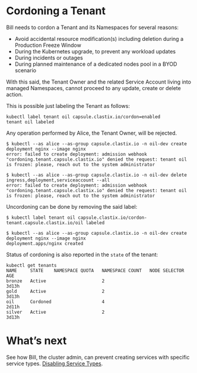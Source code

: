# Cordoning a Tenant

Bill needs to cordon a Tenant and its Namespaces for several reasons:

- Avoid accidental resource modification(s) including deletion during a Production Freeze Window
- During the Kubernetes upgrade, to prevent any workload updates
- During incidents or outages
- During planned maintenance of a dedicated nodes pool in a BYOD scenario

With this said, the Tenant Owner and the related Service Account living into managed Namespaces, cannot proceed to any update, create or delete action.

This is possible just labeling the Tenant as follows:

```shell
kubectl label tenant oil capsule.clastix.io/cordon=enabled
tenant oil labeled
```

Any operation performed by Alice, the Tenant Owner, will be rejected.

```shell
$ kubectl --as alice --as-group capsule.clastix.io -n oil-dev create deployment nginx --image nginx
error: failed to create deployment: admission webhook "cordoning.tenant.capsule.clastix.io" denied the request: tenant oil is frozen: please, reach out to the system administrator

$ kubectl --as alice --as-group capsule.clastix.io -n oil-dev delete ingress,deployment,serviceaccount --all
error: failed to create deployment: admission webhook "cordoning.tenant.capsule.clastix.io" denied the request: tenant oil is frozen: please, reach out to the system administrator
```

Uncordoning can be done by removing the said label:

```shell
$ kubectl label tenant oil capsule.clastix.io/cordon-
tenant.capsule.clastix.io/oil labeled

$ kubectl --as alice --as-group capsule.clastix.io -n oil-dev create deployment nginx --image nginx
deployment.apps/nginx created
```

Status of cordoning is also reported in the `state` of the tenant:

```shell
kubectl get tenants
NAME     STATE    NAMESPACE QUOTA   NAMESPACE COUNT   NODE SELECTOR    AGE
bronze   Active                     2                                  3d13h
gold     Active                     2                                  3d13h
oil      Cordoned                   4                                  2d11h
silver   Active                     2                                  3d13h
```

# What’s next

See how Bill, the cluster admin, can prevent creating services with specific service types. [Disabling Service Types](./service-type.md).